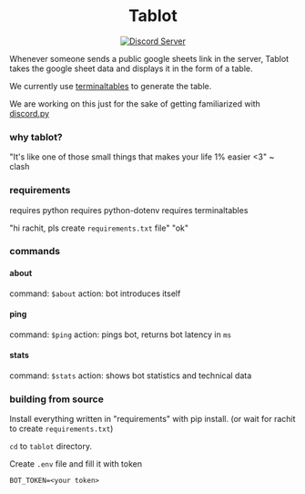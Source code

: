 <h1 align="center">Tablot</h1>

<p align="center">
  <a href="https://discord.gg/YRvmXT">
    <img src="https://badgen.net/badge/discord/join%20chat/7289DA?icon=discord" alt="Discord Server" />
  </a>
</p>

Whenever someone sends a public google sheets link in the server, Tablot takes the google sheet data and displays it in the form of a table.

We currently use <a href='https://pypi.org/project/terminaltables/'>terminaltables</a> to generate the table.

We are working on this just for the sake of getting familiarized with <a href='https://discordpy.readthedocs.io/en/latest/'>discord.py</a>

### why tablot?
"It's like one of those small things that makes your life 1% easier <3" ~ clash

### requirements
requires python
requires python-dotenv 
requires terminaltables

"hi rachit, pls create `requirements.txt` file"
"ok"

### commands

#### about
command: `$about`
action: bot introduces itself

#### ping
command: `$ping`
action: pings bot, returns bot latency in `ms`

#### stats
command: `$stats`
action: shows bot statistics and technical data

### building from source
Install everything written in "requirements" with pip install.
(or wait for rachit to create `requirements.txt`)

`cd` to `tablot` directory.

Create `.env` file and fill it with token

`BOT_TOKEN=<your token>`
